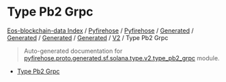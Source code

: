 # Type Pb2 Grpc

[Eos-blockchain-data Index](../../../../../../../README.md#eos-blockchain-data-index) /
[Pyfirehose](../../../../../../index.md#pyfirehose) /
[Pyfirehose](../../../../../../index.md#pyfirehose) /
[Generated](../../../../index.md#generated) /
[Generated](../../../../index.md#generated) /
[Generated](../../../../index.md#generated) /
[Generated](../../../../index.md#generated) /
[V2](./index.md#v2) /
Type Pb2 Grpc

> Auto-generated documentation for [pyfirehose.proto.generated.sf.solana.type.v2.type_pb2_grpc](https://github.com/Krow10/eos-blockchain-data/blob/main/pyfirehose/proto/generated/sf/solana/type/v2/type_pb2_grpc.py) module.

- [Type Pb2 Grpc](#type-pb2-grpc)
